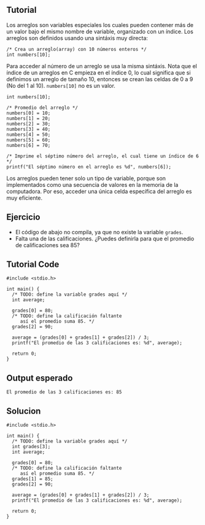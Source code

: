 Tutorial
--------

Los arreglos son variables especiales los cuales pueden contener más de un valor bajo el mismo nombre de variable, organizado con un índice. Los arreglos son definidos usando una
sintáxis muy directa:

    /* Crea un arreglo(array) con 10 números enteros */
    int numbers[10];

Para acceder al número de un arreglo se usa la misma sintáxis. Nota que el índice de un arreglos en C empieza en el índice 0, lo cual significa que si
definimos un arreglo de tamaño 10, entonces se crean las celdas de 0 a 9 (No del 1 al 10). `numbers[10]` no es un valor.

    int numbers[10];

    /* Promedio del arreglo */
    numbers[0] = 10;
    numbers[1] = 20;
    numbers[2] = 30;
    numbers[3] = 40;
    numbers[4] = 50;
    numbers[5] = 60;
    numbers[6] = 70;

    /* Imprime el séptimo número del arreglo, el cual tiene un índice de 6 */
    printf("El séptimo número en el arreglo es %d", numbers[6]);

Los arreglos pueden tener solo un tipo de variable, porque son implementados como una secuencia de valores en la memoria de la computadora.
Por eso, acceder una única celda específica del arreglo es muy eficiente.

Ejercicio
--------

* El código de abajo no compila, ya que no existe la variable `grades`. 
* Falta una de las calificaciones. ¿Puedes definirla para que el promedio de calificaciones sea 85?

Tutorial Code
-------------

    #include <stdio.h>

    int main() {
      /* TODO: define la variable grades aquí */
      int average;

      grades[0] = 80;
      /* TODO: define la calificación faltante
         así el promedio suma 85. */
      grades[2] = 90;

      average = (grades[0] + grades[1] + grades[2]) / 3;
      printf("El promedio de las 3 calificaciones es: %d", average);

      return 0;
    }

Output esperado
---------------

    El promedio de las 3 calificaciones es: 85

Solucion
--------

    #include <stdio.h>

    int main() {
      /* TODO: define la variable grades aquí */
      int grades[3];
      int average;

      grades[0] = 80;
      /* TODO: define la calificación faltante
         así el promedio suma 85. */
      grades[1] = 85;
      grades[2] = 90;

      average = (grades[0] + grades[1] + grades[2]) / 3;
      printf("El promedio de las 3 calificaciones es: %d", average);

      return 0;
    }
